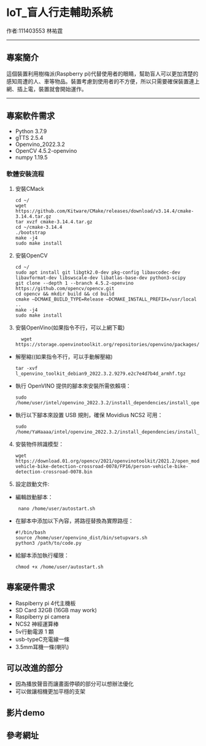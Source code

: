 # IoT_盲人行走輔助系統
作者:111403553 林祐霆

---

## 專案簡介
這個裝置利用樹梅派(Raspberry pi)代替使用者的眼睛，幫助盲人可以更加清楚的感知周遭的人、車等物品。裝置考慮到使用者的不方便，所以只需要確保裝置連上網、插上電，裝置就會開始運作。

---

## 專案軟件需求
- Python 3.7.9
- gTTS 2.5.4
- Openvino_2022.3.2
- OpenCV 4.5.2-openvino
- numpy 1.19.5
  
### 軟體安裝流程
1. 安裝CMack
    ```
    cd ~/
    wget https://github.com/Kitware/CMake/releases/download/v3.14.4/cmake-3.14.4.tar.gz
    tar xvzf cmake-3.14.4.tar.gz
    cd ~/cmake-3.14.4
    ./bootstrap
    make -j4
    sudo make install
2. 安裝OpenCV
    ```
    cd ~/
    sudo apt install git libgtk2.0-dev pkg-config libavcodec-dev libavformat-dev libswscale-dev libatlas-base-dev python3-scipy
    git clone --depth 1 --branch 4.5.2-openvino https://github.com/opencv/opencv.git
    cd opencv && mkdir build && cd build
    cmake –DCMAKE_BUILD_TYPE=Release –DCMAKE_INSTALL_PREFIX=/usr/local ..
    make -j4
    sudo make install
3. 安裝OpenVino(如果指令不行，可以上網下載)
    ```
      wget https://storage.openvinotoolkit.org/repositories/openvino/packages/2022.3.2/l_openvino_toolkit_debian9_2022.3.2.9279.e2c7e4d7b4d_armhf.tgz
- 解壓縮((如果指令不行，可以手動解壓縮)
  ```
  tar -xvf l_openvino_toolkit_debian9_2022.3.2.9279.e2c7e4d7b4d_armhf.tgz 
- 執行 OpenVINO 提供的腳本來安裝所需依賴項：
  ```
  sudo /home/user/intel/openvino_2022.3.2/install_dependencies/install_openvino_dependencies.sh
- 執行以下腳本來設置 USB 規則，確保 Movidius NCS2 可用：
  ```
  sudo /home/YaHaaaa/intel/openvino_2022.3.2/install_dependencies/install_NCS_udev_rules.sh

4. 安裝物件辨識模型：
   ```
   wget https://download.01.org/opencv/2021/openvinotoolkit/2021.2/open_model_zoo/models_bin/3/person-vehicle-bike-detection-crossroad-0078/FP16/person-vehicle-bike-detection-crossroad-0078.bin
5. 設定啟動文件:
- 編輯啟動腳本：
   ```
    nano /home/user/autostart.sh
- 在腳本中添加以下內容，將路徑替換為實際路徑：
  ```
  #!/bin/bash
  source /home/user/openvino_dist/bin/setupvars.sh
  python3 /path/to/code.py
- 給腳本添加執行權限：
  ```
  chmod +x /home/user/autostart.sh
## 專案硬件需求
 - Raspiberry pi 4代主機板
 - SD Card 32GB (16GB may work)
 - Raspiberry pi camera
 - NCS2 神經運算棒
 - 5v行動電源 1 顆
 - usb-typeC充電線一條
 - 3.5mm耳機一條(喇叭)
## 可以改進的部分
- 因為播放聲音而讓畫面停頓的部分可以想辦法優化
- 可以做讓相機更加平穩的支架
## 影片demo

## 參考網址
